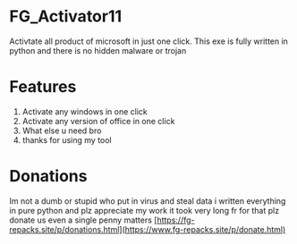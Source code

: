 # FG_Activator11
Activtate all product of microsoft in just one click. This exe is fully written in python and there is no hidden malware or trojan

# Features

1. Activate any windows in one click
2. Activate any version of office in one click
3. What else u need bro
4. thanks for using my tool

# Donations

Im not a dumb or stupid who put in virus and steal data i written everything in pure python and plz appreciate my work it took very long fr 
for that plz donate us even a single penny matters [https://fg-repacks.site/p/donations.html](https://www.fg-repacks.site/p/donate.html)
